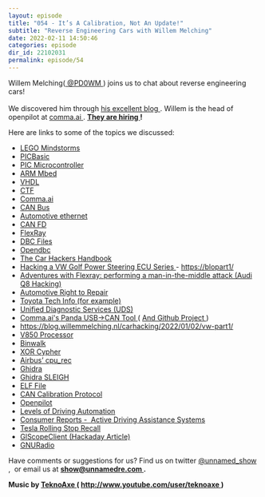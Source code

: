 ```yaml
---
layout: episode
title: "054 - It’s A Calibration, Not An Update!"
subtitle: "Reverse Engineering Cars with Willem Melching"
date: 2022-02-11 14:50:46
categories: episode
dir_id: 22102031
permalink: episode/54
---
```

<p>
 Willem Melching(<a href="https://twitter.com/PD0WM">
  @PD0WM
 </a>) joins us to chat about reverse engineering cars!
 <br/>
 <br/>
 We discovered him through
 <a href="https://blog.willemmelching.nl/">
  his excellent blog
 </a>
 . Willem is the head of openpilot at
 <a href="https://comma.ai">
  comma.ai
 </a>
.
 <a href="https://comma.ai/jobs">
  <strong>
   They are hiring
  </strong>
 </a>
 <strong>
!
 </strong>
</p>
<p>
 Here are links to some of the topics we discussed:
</p>
<ul>
 <li>
  <a href="https://en.wikipedia.org/wiki/Lego_Mindstorms">
   LEGO Mindstorms
  </a>
 </li>
 <li>
  <a href="https://pbp3.com/index.html">
   PICBasic
  </a>
 </li>
 <li>
  <a href="https://en.wikipedia.org/wiki/PIC_microcontrollers">
   PIC Microcontroller
  </a>
 </li>
 <li>
  <a href="https://os.mbed.com/">
   ARM Mbed
  </a>
 </li>
 <li>
  <a href="https://en.wikipedia.org/wiki/VHDL">
   VHDL
  </a>
 </li>
 <li>
  <a href="https://ctftime.org/ctf-wtf/">
   CTF
  </a>
 </li>
 <li>
  <a href="https://comma.ai/">
   Comma.ai
  </a>
 </li>
 <li>
  <a href="https://en.wikipedia.org/wiki/CAN_bus">
   CAN Bus
  </a>
 </li>
 <li>
  <a href="https://support.ixiacom.com/sites/default/files/resources/whitepaper/ixia-automotive-ethernet-primer-whitepaper_1.pdf">
   Automotive ethernet
  </a>
 </li>
 <li>
  <a href="https://en.wikipedia.org/wiki/CAN_FD">
   CAN FD
  </a>
 </li>
 <li>
  <a href="https://en.wikipedia.org/wiki/FlexRay">
   FlexRay
  </a>
 </li>
 <li>
  <a href="https://docs.openvehicles.com/en/latest/components/vehicle_dbc/docs/dbc-primer.html">
   DBC Files
  </a>
 </li>
 <li>
  <a href="https://github.com/commaai/opendbc">
   Opendbc
  </a>
 </li>
 <li>
  <a href="http://opengarages.org/handbook/ebook/">
   The Car Hackers Handbook
  </a>
 </li>
 <li>
  <a href="https://blog.willemmelching.nl/carhacking/2020/04/12/a8-hacking/">
   Hacking a VW Golf Power Steering ECU Series
  </a>
  -
  <a href="https://blog.willemmelching.nl/carhacking/2022/01/02/vw-part1/">
   https://blopart1/
  </a>
 </li>
 <li>
  <a href="https://blog.willemmelching.nl/carhacking/2020/04/12/a8-hacking/">
   Adventures with Flexray: performing a man-in-the-middle attack (Audi Q8 Hacking)
  </a>
 </li>
 <li>
  <a href="https://en.wikipedia.org/wiki/Motor_Vehicle_Owners%27_Right_to_Repair_Act">
   Automotive Right to Repair
  </a>
 </li>
 <li>
  <a href="https://techinfo.toyota.com/">
   Toyota Tech Info (for example)
  </a>
 </li>
 <li>
  <a href="https://en.wikipedia.org/wiki/Unified_Diagnostic_Services">
   Unified Diagnostic Services (UDS)
  </a>
 </li>
 <li>
  <a href="https://comma.ai/shop/products/panda">
   Comma.ai's Panda USB-&gt;CAN Tool
  </a>
  (
  <a href="https://github.com/commaai/panda">
   And Github Project
  </a>
  )
 </li>
 <li>
  <a href="https://blog.willemmelching.nl/carhacking/2022/01/02/vw-part1/">
   https://blog.willemmelching.nl/carhacking/2022/01/02/vw-part1/
  </a>
 </li>
 <li>
  <a href="https://en.wikipedia.org/wiki/V850">
   V850 Processor
  </a>
 </li>
 <li>
  <a href="https://github.com/ReFirmLabs/binwalk">
   Binwalk
  </a>
 </li>
 <li>
  <a href="https://en.wikipedia.org/wiki/XOR_cipher">
   XOR Cypher
  </a>
 </li>
 <li>
  <a href="https://github.com/airbus-seclab/cpu_rec">
   Airbus’ cpu_rec
  </a>
 </li>
 <li>
  <a href="https://ghidra-sre.org/">
   Ghidra
  </a>
 </li>
 <li>
  <a href="https://swarm.ptsecurity.com/creating-a-ghidra-processor-module-in-sleigh-using-v8-bytecode-as-an-example/">
   Ghidra SLEIGH
  </a>
 </li>
 <li>
  <a href="https://en.wikipedia.org/wiki/Executable_and_Linkable_Format#:~:text=In%20computing%2C%20the%20Executable%20and,shared%20libraries%2C%20and%20core%20dumps.&amp;text=By%20design%2C%20the%20ELF%20format,extensible%2C%20and%20cross%2Dplatform.">
   ELF File
  </a>
 </li>
 <li>
  <a href="https://zone.ni.com/reference/en-XX/help/371602T-01/niecumchelp/ccp_overview/#:~:text=The%20CAN%20Calibration%20Protocol%20is,connection%20to%20the%20slave%20device.">
   CAN Calibration Protocol
  </a>
 </li>
 <li>
  <a href="https://github.com/commaai/openpilot">
   Openpilot
  </a>
 </li>
 <li>
  <a href="https://en.wikipedia.org/wiki/Self-driving_car#Levels_of_driving_automation">
   Levels of Driving Automation
  </a>
 </li>
 <li>
  <a href="https://data.consumerreports.org/wp-content/uploads/2020/11/consumer-reports-active-driving-assistance-systems-november-16-2020.pdf">
   Consumer Reports -  Active Driving Assistance Systems
  </a>
 </li>
 <li>
  <a href="https://www.reuters.com/business/autos-transportation/tesla-recalls-nearly-54000-us-vehicles-rolling-stop-software-feature-2022-02-01/">
   Tesla Rolling Stop Recall
  </a>
 </li>
 <li>
  <a href="https://github.com/azonenberg/scopehal-apps">
   GlScopeClient
  </a>
  <a href="https://hackaday.com/2019/05/30/glscopeclient-a-permissively-licensed-remote-oscilloscope-utility/">
   (Hackaday Article)
  </a>
 </li>
 <li>
  <a href="https://www.gnuradio.org/">
   GNURadio
  </a>
 </li>
</ul>
<p>
 Have comments or suggestions for us? Find us on twitter
 <a href="https://twitter.com/unnamed_show">
  @unnamed_show
 </a>
 ,  or email us at
 <a href="mailto:show@unnamedre.com">
  <strong>
   show@unnamedre.com
  </strong>
 </a>
 <strong>
  .
 </strong>
</p>
<p>
 <strong>
  Music by
 </strong>
 <a href="http://www.teknoaxe.com">
  <strong>
   TeknoAxe
  </strong>
 </a>
 <strong>
  (
 </strong>
 <a href="http://www.youtube.com/user/teknoaxe">
  <strong>
   http://www.youtube.com/user/teknoaxe
  </strong>
 </a>
 <strong>
  )
 </strong>
</p>
